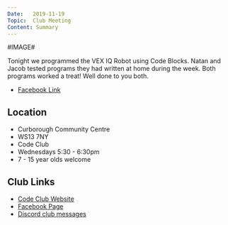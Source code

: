 ```yaml
---
Date:   2019-11-19
Topic:  Club Meeting
Content: Summary
---
```

#IMAGE#

Tonight we programmed the VEX IQ Robot using Code Blocks. Natan and Jacob tested programs they had written at home during the week. Both programs worked a treat! Well done to you both.

* [Facebook Link](https://www.facebook.com/1481985248595237/posts/2384086805051739/)

## Location

* Curborough Community Centre
* WS13 7NY
* Code Club
* Wednesdays 5:30 - 6:30pm
* 7 - 15 year olds welcome

## Club Links

* [Code Club Website](https://lichfield-code-club.github.io/)
* [Facebook Page](https://www.facebook.com/LichfieldCoders)
* [Discord club messages](https://discord.gg/szz6xGK)
